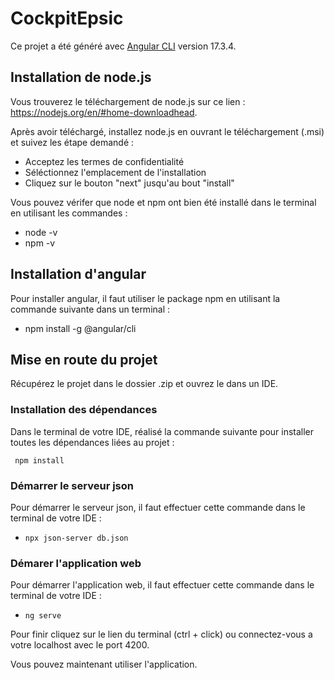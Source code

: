 # CockpitEpsic

Ce projet a été généré avec [Angular CLI](https://github.com/angular/angular-cli) version 17.3.4.

## Installation de node.js

Vous trouverez le téléchargement de node.js sur ce lien : https://nodejs.org/en/#home-downloadhead.

Après avoir téléchargé, installez node.js en ouvrant le téléchargement (.msi) et suivez les étape demandé : 
- Acceptez les termes de confidentialité
- Séléctionnez l'emplacement de l'installation
- Cliquez sur le bouton "next" jusqu'au bout "install"

Vous pouvez vérifer que node et npm ont bien été installé dans le terminal en utilisant les commandes :
- node -v 
- npm -v

## Installation d'angular

Pour installer angular, il faut utiliser le package npm en utilisant la commande suivante dans un terminal : 

- npm install -g @angular/cli

## Mise en route du projet

Récupérez le projet dans le dossier .zip et ouvrez le dans un IDE.

### Installation des dépendances

Dans le terminal de votre IDE, réalisé la commande suivante pour installer toutes les dépendances liées au projet :

```
 npm install
``` 


### Démarrer le serveur json

Pour démarrer le serveur json, il faut effectuer cette commande dans le terminal de votre IDE :

- `npx json-server db.json`

### Démarer l'application web

Pour démarrer l'application web, il faut effectuer cette commande dans le terminal de votre IDE :

- `ng serve`

Pour finir cliquez sur le lien du terminal (ctrl + click) ou connectez-vous a votre localhost avec le port 4200.

Vous pouvez maintenant utiliser l'application.

